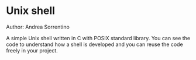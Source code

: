 # Unix shell
Author: Andrea Sorrentino

A simple Unix shell written in C with POSIX standard library.
You can see the code to understand how a shell is developed
and you can reuse the code freely in your project.
